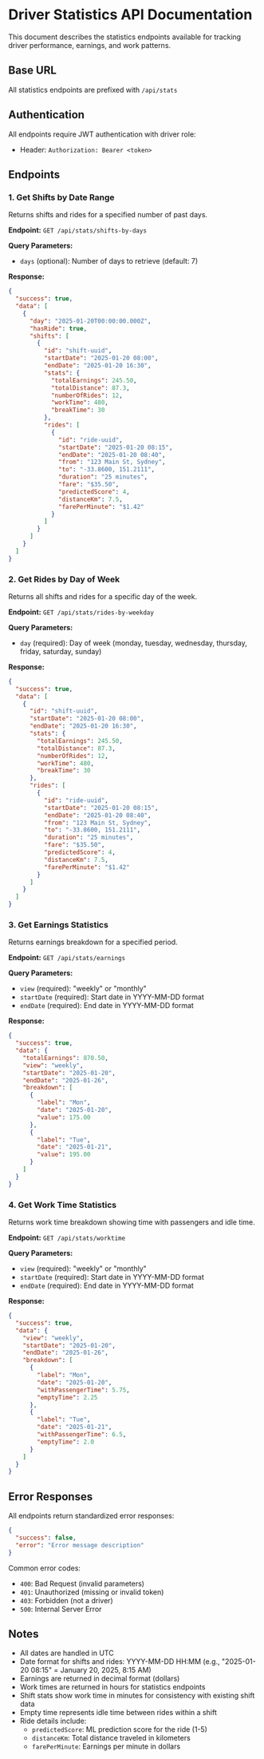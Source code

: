 # Driver Statistics API Documentation

This document describes the statistics endpoints available for tracking driver performance, earnings, and work patterns.

## Base URL
All statistics endpoints are prefixed with `/api/stats`

## Authentication
All endpoints require JWT authentication with driver role:
- Header: `Authorization: Bearer <token>`

## Endpoints

### 1. Get Shifts by Date Range
Returns shifts and rides for a specified number of past days.

**Endpoint:** `GET /api/stats/shifts-by-days`

**Query Parameters:**
- `days` (optional): Number of days to retrieve (default: 7)

**Response:**
```json
{
  "success": true,
  "data": [
    {
      "day": "2025-01-20T00:00:00.000Z",
      "hasRide": true,
      "shifts": [
        {
          "id": "shift-uuid",
          "startDate": "2025-01-20 08:00",
          "endDate": "2025-01-20 16:30",
          "stats": {
            "totalEarnings": 245.50,
            "totalDistance": 87.3,
            "numberOfRides": 12,
            "workTime": 480,
            "breakTime": 30
          },
          "rides": [
            {
              "id": "ride-uuid",
              "startDate": "2025-01-20 08:15",
              "endDate": "2025-01-20 08:40",
              "from": "123 Main St, Sydney",
              "to": "-33.8600, 151.2111",
              "duration": "25 minutes",
              "fare": "$35.50",
              "predictedScore": 4,
              "distanceKm": 7.5,
              "farePerMinute": "$1.42"
            }
          ]
        }
      ]
    }
  ]
}
```

### 2. Get Rides by Day of Week
Returns all shifts and rides for a specific day of the week.

**Endpoint:** `GET /api/stats/rides-by-weekday`

**Query Parameters:**
- `day` (required): Day of week (monday, tuesday, wednesday, thursday, friday, saturday, sunday)

**Response:**
```json
{
  "success": true,
  "data": [
    {
      "id": "shift-uuid",
      "startDate": "2025-01-20 08:00",
      "endDate": "2025-01-20 16:30",
      "stats": {
        "totalEarnings": 245.50,
        "totalDistance": 87.3,
        "numberOfRides": 12,
        "workTime": 480,
        "breakTime": 30
      },
      "rides": [
        {
          "id": "ride-uuid",
          "startDate": "2025-01-20 08:15",
          "endDate": "2025-01-20 08:40",
          "from": "123 Main St, Sydney",
          "to": "-33.8600, 151.2111",
          "duration": "25 minutes",
          "fare": "$35.50",
          "predictedScore": 4,
          "distanceKm": 7.5,
          "farePerMinute": "$1.42"
        }
      ]
    }
  ]
}
```

### 3. Get Earnings Statistics
Returns earnings breakdown for a specified period.

**Endpoint:** `GET /api/stats/earnings`

**Query Parameters:**
- `view` (required): "weekly" or "monthly"
- `startDate` (required): Start date in YYYY-MM-DD format
- `endDate` (required): End date in YYYY-MM-DD format

**Response:**
```json
{
  "success": true,
  "data": {
    "totalEarnings": 870.50,
    "view": "weekly",
    "startDate": "2025-01-20",
    "endDate": "2025-01-26",
    "breakdown": [
      {
        "label": "Mon",
        "date": "2025-01-20",
        "value": 175.00
      },
      {
        "label": "Tue",
        "date": "2025-01-21",
        "value": 195.00
      }
    ]
  }
}
```

### 4. Get Work Time Statistics
Returns work time breakdown showing time with passengers and idle time.

**Endpoint:** `GET /api/stats/worktime`

**Query Parameters:**
- `view` (required): "weekly" or "monthly"
- `startDate` (required): Start date in YYYY-MM-DD format
- `endDate` (required): End date in YYYY-MM-DD format

**Response:**
```json
{
  "success": true,
  "data": {
    "view": "weekly",
    "startDate": "2025-01-20",
    "endDate": "2025-01-26",
    "breakdown": [
      {
        "label": "Mon",
        "date": "2025-01-20",
        "withPassengerTime": 5.75,
        "emptyTime": 2.25
      },
      {
        "label": "Tue",
        "date": "2025-01-21",
        "withPassengerTime": 6.5,
        "emptyTime": 2.0
      }
    ]
  }
}
```

## Error Responses

All endpoints return standardized error responses:

```json
{
  "success": false,
  "error": "Error message description"
}
```

Common error codes:
- `400`: Bad Request (invalid parameters)
- `401`: Unauthorized (missing or invalid token)
- `403`: Forbidden (not a driver)
- `500`: Internal Server Error

## Notes

- All dates are handled in UTC
- Date format for shifts and rides: YYYY-MM-DD HH:MM (e.g., "2025-01-20 08:15" = January 20, 2025, 8:15 AM)
- Earnings are returned in decimal format (dollars)
- Work times are returned in hours for statistics endpoints
- Shift stats show work time in minutes for consistency with existing shift data
- Empty time represents idle time between rides within a shift
- Ride details include:
  - `predictedScore`: ML prediction score for the ride (1-5)
  - `distanceKm`: Total distance traveled in kilometers
  - `farePerMinute`: Earnings per minute in dollars
